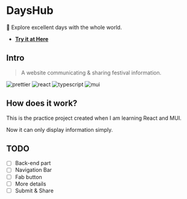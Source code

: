 # DaysHub

📅 Explore excellent days with the whole world.

- [**Try it at Here**](https://xiangnorth.github.io/DaysHub/)

## Intro

> A website communicating & sharing festival information.

![prettier](https://img.shields.io/badge/prettier-1A2C34?style=for-the-badge&logo=prettier&logoColor=F7BA3E)
![react](https://img.shields.io/badge/React-20232A?style=for-the-badge&logo=react&logoColor=61DAFB)
![typescript](https://img.shields.io/badge/TypeScript-007ACC?style=for-the-badge&logo=typescript&logoColor=white)
![mui](https://img.shields.io/badge/Material--UI-0081CB?style=for-the-badge&logo=material-ui&logoColor=white)

## How does it work?

This is the practice project created when I am learning React and MUI.

Now it can only display information simply.

## TODO

- [ ] Back-end part
- [ ] Navigation Bar
- [ ] Fab button
- [ ] More details
- [ ] Submit & Share
